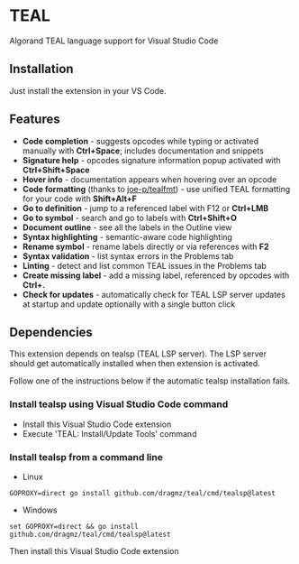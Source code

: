 # TEAL

Algorand TEAL language support for Visual Studio Code

## Installation

Just install the extension in your VS Code.

## Features

- **Code completion** - suggests opcodes while typing or activated manually with **Ctrl+Space**; includes documentation and snippets
- **Signature help** - opcodes signature information popup activated with **Ctrl+Shift+Space**
- **Hover info** - documentation appears when hovering over an opcode
- **Code formatting** (thanks to [joe-p/tealfmt](https://github.com/joe-p/tealfmt/)) - use unified TEAL formatting for your code with **Shift+Alt+F**
- **Go to definition** - jump to a referenced label with F12 or **Ctrl+LMB**
- **Go to symbol** - search and go to labels with **Ctrl+Shift+O**
- **Document outline** - see all the labels in the Outline view
- **Syntax highlighting** - semantic-aware code highlighting
- **Rename symbol** - rename labels directly or via references with **F2**
- **Syntax validation** - list syntax errors in the Problems tab
- **Linting** - detect and list common TEAL issues in the Problems tab
- **Create missing label** - add a missing label, referenced by opcodes with **Ctrl+.**
- **Check for updates** - automatically check for TEAL LSP server updates at startup and update optionally with a single button click

## Dependencies

This extension depends on tealsp (TEAL LSP server). The LSP server should get automatically installed when then extension is activated.

Follow one of the instructions below if the automatic tealsp installation fails.

### Install tealsp using Visual Studio Code command

- Install this Visual Studio Code extension
- Execute 'TEAL: Install/Update Tools' command

### Install tealsp from a command line

- Linux
```commandline
GOPROXY=direct go install github.com/dragmz/teal/cmd/tealsp@latest
```

- Windows
```commandline
set GOPROXY=direct && go install github.com/dragmz/teal/cmd/tealsp@latest
```

Then install this Visual Studio Code extension